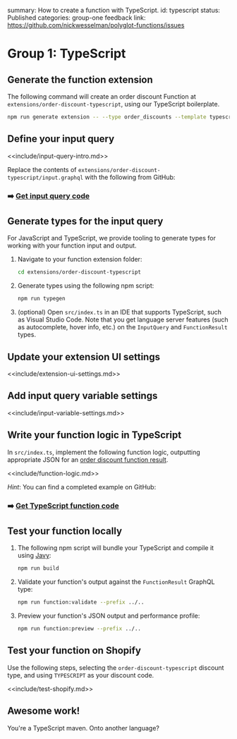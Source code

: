 summary: How to create a function with TypeScript.
id: typescript
status: Published
categories: group-one
feedback link: https://github.com/nickwesselman/polyglot-functions/issues

# Group 1: TypeScript

## Generate the function extension

The following command will create an order discount Function at `extensions/order-discount-typescript`, using our TypeScript boilerplate.

```bash
npm run generate extension -- --type order_discounts --template typescript --name order-discount-typescript
```

## Define your input query

<<include/input-query-intro.md>>

Replace the contents of `extensions/order-discount-typescript/input.graphql` with the following from GitHub:

### ➡️ [Get input query code](https://github.com/nickwesselman/polyglot-functions/blob/main/extensions/order-discount-typescript/input.graphql)

## Generate types for the input query

For JavaScript and TypeScript, we provide tooling to generate types for working with your function input and output.

1. Navigate to your function extension folder:

    ```bash
    cd extensions/order-discount-typescript
    ```

1. Generate types using the following npm script:

    ```bash
    npm run typegen
    ```

1. (optional) Open `src/index.ts` in an IDE that supports TypeScript, such as Visual Studio Code. Note that you get language server features (such as autocomplete, hover info, etc.) on the `InputQuery` and `FunctionResult` types.

## Update your extension UI settings

<<include/extension-ui-settings.md>>

## Add input query variable settings

<<include/input-variable-settings.md>>

## Write your function logic in TypeScript

In `src/index.ts`, implement the following function logic, outputting appropriate JSON for an [order discount function result](https://shopify.dev/docs/api/functions/reference/order-discounts/graphql/functionresult).

<<include/function-logic.md>>

_Hint_: You can find a completed example on GitHub:

### ➡️ [Get TypeScript function code](https://github.com/nickwesselman/polyglot-functions/blob/main/extensions/order-discount-typescript/src/index.ts)

## Test your function locally

1. The following npm script will bundle your TypeScript and compile it using [Javy](https://github.com/Shopify/javy):

    ```bash
    npm run build
    ```

1. Validate your function's output against the `FunctionResult` GraphQL type:

    ```bash
    npm run function:validate --prefix ../..
    ```

1. Preview your function's JSON output and performance profile:

    ```bash
    npm run function:preview --prefix ../.. 
    ```

## Test your function on Shopify

Use the following steps, selecting the `order-discount-typescript` discount type, and using `TYPESCRIPT` as your discount code.

<<include/test-shopify.md>>

## Awesome work!

You're a TypeScript maven. Onto another language?